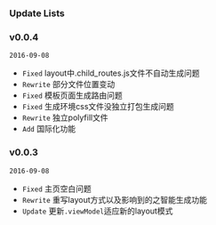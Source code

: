 ### Update Lists

### v0.0.4
`2016-09-08`
- `Fixed` layout中.child_routes.js文件不自动生成问题 
- `Rewrite` 部分文件位置变动 
- `Fixed` 模板页面生成路由问题 
- `Fixed` 生成环境css文件没独立打包生成问题 
- `Rewrite` 独立polyfill文件 
- `Add` 国际化功能 

### v0.0.3
`2016-09-08`

- `Fixed` 主页空白问题 
- `Rewrite` 重写layout方式以及影响到的之智能生成功能 
- `Update` 更新`.viewModel`适应新的layout模式 

